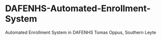# DAFENHS-Automated-Enrollment-System
Automated Enrollment System in DAFENHS Tomas Oppus, Southern Leyte
